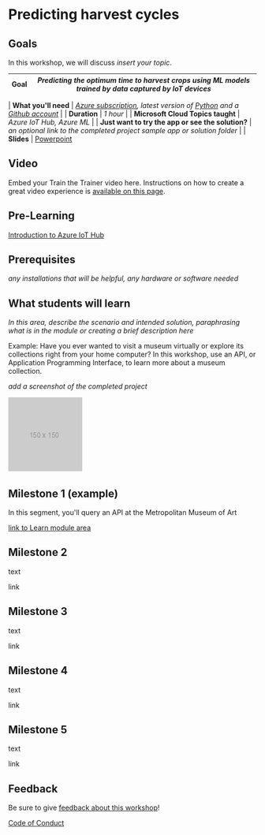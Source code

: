 # Predicting harvest cycles

## Goals

In this workshop, we will discuss *insert your topic*.

| **Goal**              | *Predicting the optimum time to harvest crops using ML models trained by data captured by IoT devices*                                    |
| ----------------------------- | --------------------------------------------------------------------- |

| **What you'll need**          | *[Azure subscription](https://azure.microsoft.com/en-in/), latest version of [Python](https://www.python.org/) and a [Github account](https://github.com/)* |
| **Duration**                  | *1 hour*                                                                |
| **Microsoft Cloud Topics taught**                  | *Azure IoT Hub, Azure ML*                                                                |
| **Just want to try the app or see the solution?** | *an optional link to the completed project sample app or solution folder*                          |
| **Slides** | [Powerpoint](slides.pptx)

## Video

Embed your Train the Trainer video here. Instructions on how to create a great video experience is [available on this page](../video-guidance.md).

## Pre-Learning

[Introduction to Azure IoT Hub](https://docs.microsoft.com/en-gb/learn/modules/introduction-to-iot-hub/?WT.mc_id=Portal-Microsoft_Azure_Marketplace)

## Prerequisites

*any installations that will be helpful, any hardware or software needed*

## What students will learn

*In this area, describe the scenario and intended solution, paraphrasing what is in the module or creating a brief description here*

Example: Have you ever wanted to visit a museum virtually or explore its collections right from your home computer? In this workshop, use an API, or Application Programming Interface, to learn more about a museum collection.

*add a screenshot of the completed project*

![image of completed project](images/placeholder.png)

## Milestone 1 (example)

In this segment, you'll query an API at the Metropolitan Museum of Art

[link to Learn module area](link)

## Milestone 2

text

link

## Milestone 3

text

link

## Milestone 4

text

link

## Milestone 5

text

link

## Feedback

Be sure to give [feedback about this workshop](https://forms.office.com/r/MdhJWMZthR)!

[Code of Conduct](../CODE_OF_CONDUCT.md)
